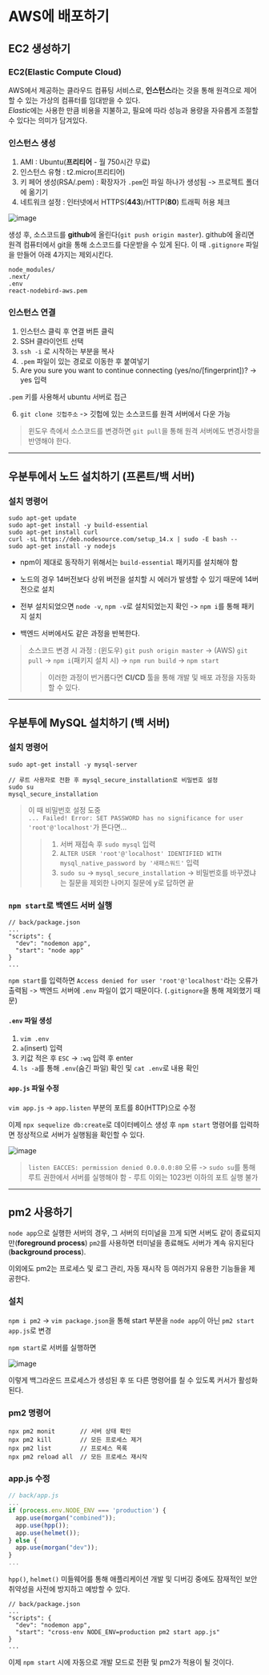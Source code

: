 # AWS에 배포하기

## EC2 생성하기

### EC2(Elastic Compute Cloud)

AWS에서 제공하는 클라우드 컴퓨팅 서비스로, **인스턴스**라는 것을 통해 원격으로 제어할 수 있는 가상의 컴퓨터를 임대받을 수 있다.<br>
*Elastic*에는 사용한 만큼 비용을 지불하고, 필요에 따라 성능과 용량을 자유롭게 조절할 수 있다는 의미가 담겨있다.

### 인스턴스 생성

1. AMI : Ubuntu(**프리티어** - 월 750시간 무료)
2. 인스턴스 유형 : t2.micro(프리티어)
3. 키 페어 생성(RSA/.pem) : 확장자가 `.pem`인 파일 하나가 생성됨 -> 프로젝트 폴더에 옮기기
4. 네트워크 설정 : 인터넷에서 HTTPS(**443**)/HTTP(**80**) 트래픽 허용 체크

![image](https://github.com/rhfo0509/react-nodebird/assets/85874042/a44d3490-0a51-4998-8fe4-58dcf10dcead)

생성 후, 소스코드를 **github**에 올린다(`git push origin master`). github에 올리면 원격 컴퓨터에서 git을 통해 소스코드를 다운받을 수 있게 된다. 이 때 `.gitignore` 파일을 만들어 아래 4가지는 제외시킨다.

```
node_modules/
.next/
.env
react-nodebird-aws.pem
```

### 인스턴스 연결

1. 인스턴스 클릭 후 연결 버튼 클릭
2. SSH 클라이언트 선택
3. `ssh -i` 로 시작하는 부분을 복사
4. `.pem` 파일이 있는 경로로 이동한 후 붙여넣기
5. Are you sure you want to continue connecting (yes/no/[fingerprint])? -> yes 입력

`.pem` 키를 사용해서 ubuntu 서버로 접근

6. `git clone 깃헙주소` -> 깃헙에 있는 소스코드를 원격 서버에서 다운 가능

> 윈도우 측에서 소스코드를 변경하면 `git pull`을 통해 원격 서버에도 변경사항을 반영해야 한다.

---

## 우분투에서 노드 설치하기 (프론트/백 서버)

### 설치 명령어

```
sudo apt-get update
sudo apt-get install -y build-essential
sudo apt-get install curl
curl -sL https://deb.nodesource.com/setup_14.x | sudo -E bash --
sudo apt-get install -y nodejs
```
* npm이 제대로 동작하기 위해서는 `build-essential` 패키지를 설치해야 함

* 노드의 경우 14버전보다 상위 버전을 설치할 시 에러가 발생할 수 있기 때문에 14버전으로 설치

* 전부 설치되었으면 `node -v`, `npm -v`로 설치되었는지 확인 -> `npm i`를 통해 패키지 설치

* 백엔드 서버에서도 같은 과정을 반복한다.

> 소스코드 변경 시 과정 : (윈도우) `git push origin master` -> (AWS) `git pull` -> `npm i`(패키지 설치 시) -> `npm run build` -> `npm start`
>> 이러한 과정이 번거롭다면 **CI/CD** 툴을 통해 개발 및 배포 과정을 자동화할 수 있다.

---

## 우분투에 MySQL 설치하기 (백 서버)

### 설치 명령어

```
sudo apt-get install -y mysql-server

// 루트 사용자로 전환 후 mysql_secure_installation로 비밀번호 설정
sudo su
mysql_secure_installation
```

> 이 때 비밀번호 설정 도중<br>
`... Failed! Error: SET PASSWORD has no significance for user 'root'@'localhost'`가 뜬다면...
>> 1. 서버 재접속 후 `sudo mysql` 입력
>> 2. `ALTER USER 'root'@'localhost' IDENTIFIED WITH mysql_native_password by '새패스워드'` 입력
>> 3. `sudo su` -> `mysql_secure_installation` -> 비밀번호를 바꾸겠냐는 질문을 제외한 나머지 질문에 y로 답하면 끝

### `npm start`로 백엔드 서버 실행

```
// back/package.json
...
"scripts": {
  "dev": "nodemon app",
  "start": "node app"
}
...
```

`npm start`를 입력하면 `Access denied for user 'root'@'localhost'`라는 오류가 출력됨
-> 백엔드 서버에 `.env` 파일이 없기 때문이다. (`.gitignore`을 통해 제외했기 때문)

#### `.env` 파일 생성

1. `vim .env`
2. `a`(insert) 입력
3. 키값 적은 후 `ESC` -> `:wq` 입력 후 enter
4. `ls -a`를 통해 `.env`(숨긴 파일) 확인 및 `cat .env`로 내용 확인

#### `app.js` 파일 수정

`vim app.js` -> `app.listen` 부분의 포트를 80(HTTP)으로 수정

이제 `npx sequelize db:create`로 데이터베이스 생성 후 `npm start` 명령어를 입력하면 정상적으로 서버가 실행됨을 확인할 수 있다.

![image](https://github.com/rhfo0509/react-nodebird/assets/85874042/59a329ea-07b2-4cd2-8317-e96e30d4c785)

> `listen EACCES: permission denied 0.0.0.0:80` 오류 -> `sudo su`를 통해 루트 권한에서 서버를 실행해야 함 - 루트 이외는 1023번 이하의 포트 실행 불가
---

## pm2 사용하기

`node app`으로 실행한 서버의 경우, 그 서버의 터미널을 끄게 되면 서버도 같이 종료되지만(**foreground process**) `pm2`를 사용하면 터미널을 종료해도 서버가 계속 유지된다(**background process**).

이외에도 pm2는 프로세스 및 로그 관리, 자동 재시작 등 여러가지 유용한 기능들을 제공한다.

### 설치

`npm i pm2` -> `vim package.json`을 통해 start 부분을 `node app`이 아닌 `pm2 start app.js`로 변경

`npm start`로 서버를 실행하면

![image](https://github.com/rhfo0509/react-nodebird/assets/85874042/e5125d25-102a-47f5-9403-3428922374f8)

이렇게 백그라운드 프로세스가 생성된 후 또 다른 명령어를 칠 수 있도록 커서가 활성화된다.

### pm2 명령어

```
npx pm2 monit       // 서버 상태 확인
npx pm2 kill        // 모든 프로세스 제거
npx pm2 list        // 프로세스 목록
npx pm2 reload all  // 모든 프로세스 재시작
```

### app.js 수정

```js
// back/app.js
...
if (process.env.NODE_ENV === 'production') {
  app.use(morgan("combined"));
  app.use(hpp());
  app.use(helmet());
} else {
  app.use(morgan("dev"));
}
...
```

`hpp()`, `helmet()` 미들웨어를 통해 애플리케이션 개발 및 디버깅 중에도 잠재적인 보안 취약성을 사전에 방지하고 예방할 수 있다.

```
// back/package.json
...
"scripts": {
  "dev": "nodemon app",
  "start": "cross-env NODE_ENV=production pm2 start app.js"
}
...
```
이제 `npm start` 시에 자동으로 개발 모드로 전환 및 pm2가 적용이 될 것이다.



